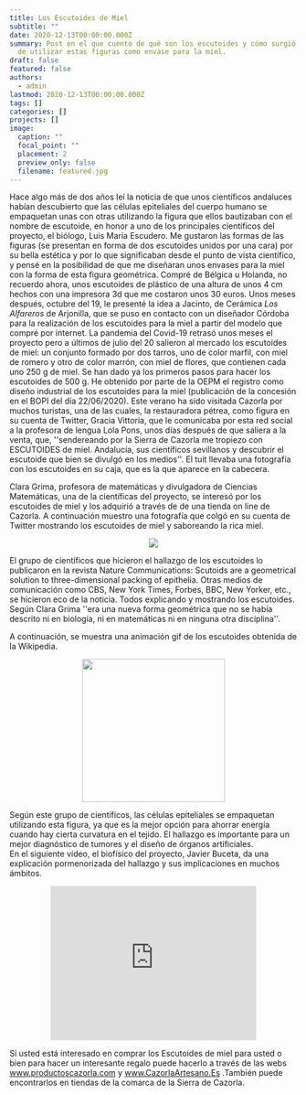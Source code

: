 ```yaml
---
title: Los Escutoides de Miel
subtitle: ""
date: 2020-12-13T00:00:00.000Z
summary: Post en el que cuento de qué son los escutoides y cómo surgió la idea
  de utilizar estas figuras como envase para la miel.
draft: false
featured: false
authors:
  - admin
lastmod: 2020-12-13T00:00:00.000Z
tags: []
categories: []
projects: []
image:
  caption: ""
  focal_point: ""
  placement: 2
  preview_only: false
  filename: featured.jpg
---
```

Hace algo más de dos años leí la noticia de que unos científicos andaluces habían descubierto que las células epiteliales del cuerpo humano se empaquetan unas con otras utilizando la figura que ellos bautizaban con el nombre de escutoide, en honor a uno de los principales científicos del proyecto, el biólogo, Luis María Escudero. Me gustaron las formas de las figuras (se presentan en forma de dos escutoides unidos por una cara) por su bella estética y por lo que significaban desde el punto de vista científico, y pensé en la posibilidad de que me diseñaran unos envases para la miel con la forma de esta figura geométrica. Compré de Bélgica u Holanda, no recuerdo ahora, unos escutoides de plástico de una altura de unos 4 cm hechos con una impresora 3d que me costaron unos 30 euros. Unos meses después, octubre del 19, le presenté la idea a Jacinto, de Cerámica *Los Alfareros* de Arjonilla, que se puso en contacto con un diseñador Córdoba para la realización de los escutoides para la miel a partir del modelo que compré por internet. La pandemia del Covid-19 retrasó unos meses el proyecto pero a últimos de julio del 20 salieron al mercado los escutoides de miel: un conjunto formado por dos tarros, uno de color marfil, con miel de romero y otro de color marrón, con miel de flores, que contienen cada uno 250 g de miel. Se han dado ya los primeros pasos para hacer los escutoides de 500 g. He obtenido por parte de la OEPM el registro como diseño industrial de los escutoides para la miel (publicación de la concesión en el BOPI del día 22/06/2020). Este verano ha sido visitada Cazorla por muchos turistas, una de las cuales, la restauradora pétrea, como figura en su cuenta de Twitter, Gracia Vittoria, que le comunicaba por esta red social a la profesora de lengua Lola Pons, unos días después de que saliera a la venta, que, ''sendereando por la Sierra de Cazorla me tropiezo con ESCUTOIDES de miel. Andalucía, sus científicos sevillanos y descubrir el escutoide que bien se divulgó en los medios''. El tuit llevaba una fotografía con los escutoides en su caja, que es la que aparece en la cabecera. 

Clara Grima, profesora de matemáticas y divulgadora de Ciencias Matemáticas, una de la científicas del proyecto, se interesó por los escutoides de miel y los adquirió a través de de una tienda on line de Cazorla. A continuación muestro una fotografía que colgó en su cuenta de Twitter mostrando los escutoides de miel y saboreando la rica miel.

</blockquote><div><div class="separator" style="clear: both; text-align: center;"><a href="https://1.bp.blogspot.com/-PPbln1WCLHA/X85sh0ieG7I/AAAAAAAACHo/QicFn4sBk80D1c1cnl7BojAHgVZKaopEwCLcBGAsYHQ/s256/Clara_Grima.jpeg" style="margin-left: 1em; margin-right: 1em;"><img border="0" data-original-height="256" data-original-width="256" src="https://1.bp.blogspot.com/-PPbln1WCLHA/X85sh0ieG7I/AAAAAAAACHo/QicFn4sBk80D1c1cnl7BojAHgVZKaopEwCLcBGAsYHQ/s0/Clara_Grima.jpeg" /></a></div><div><div>

 El grupo de científicos que hicieron el hallazgo de los escutoides lo publicaron en  la revista Nature Communications: Scutoids are a geometrical solution to three-dimensional packing of epithelia.  Otras medios de comunicación como CBS, New York Times, Forbes, BBC, New Yorker, etc., se hicieron eco de la noticia. Todos explicando y mostrando los escutoides. 
Según Clara Grima ''era una nueva forma geométrica que no se había descrito ni en biología, ni en matemáticas ni en ninguna otra disciplina''. 

A continuación, se muestra una animación gif de los escutoides obtenida de la Wikipedia.

<center>
<img src="https://drive.google.com/uc?export=view&id=19-9eDMJA_RD_y0ASZ5u-awAx9ngq6D1M" width="250">
</center>

Según este grupo de científicos, las células epiteliales se empaquetan utilizando esta figura, ya que es la mejor opción para ahorrar energía cuando hay cierta curvatura en el tejido. El hallazgo es importante para un mejor diagnóstico de tumores y el diseño de órganos artificiales.\
En el siguiente vídeo, el biofísico del proyecto, Javier Buceta,  da una explicación pormenorizada del hallazgo y sus implicaciones en muchos ámbitos.

<center>
<iframe
    width="360"
    height="270"
    src="https://www.youtube.com/embed/R7gOOxrP61Q"
    frameborder="0"
    allow="autoplay; encrypted-media"
    allowfullscreen
>
</iframe>
</center>

Si  usted está interesado en comprar  los Escutoides de miel para usted o bien para hacer un interesante regalo puede hacerlo a través de las webs  www.productoscazorla.com y  www.CazorlaArtesano.Es .También puede encontrarlos en tiendas de la comarca de la Sierra de Cazorla.

